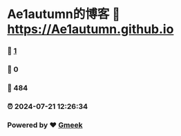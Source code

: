 # Ae1autumn的博客 :link: https://Ae1autumn.github.io 
### :page_facing_up: [1](https://Ae1autumn.github.io/tag.html) 
### :speech_balloon: 0 
### :hibiscus: 484 
### :alarm_clock: 2024-07-21 12:26:34 
### Powered by :heart: [Gmeek](https://github.com/Meekdai/Gmeek)
